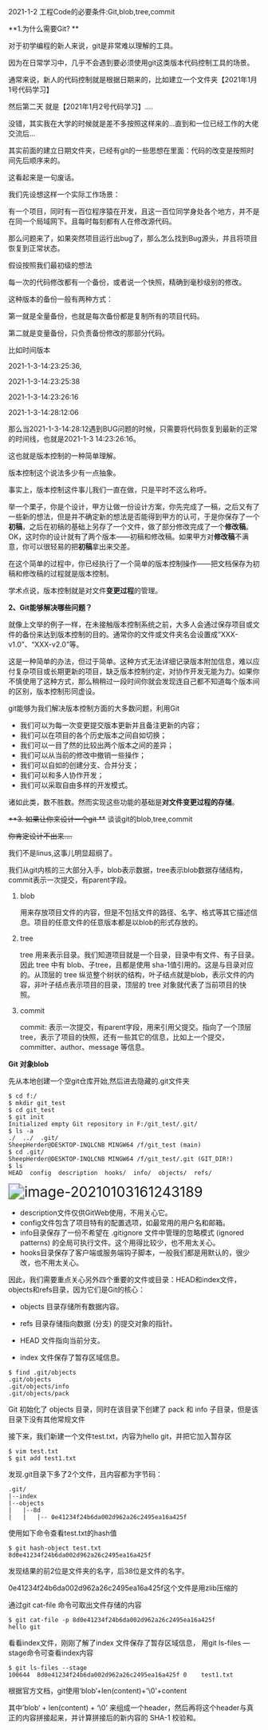 2021-1-2 工程Code的必要条件:Git,blob,tree,commit

**1.为什么需要Git? **

对于初学编程的新人来说，git是非常难以理解的工具。

因为在日常学习中，几乎不会遇到要必须使用git这类版本代码控制工具的场景。

通常来说，新人的代码控制就是根据日期来的，比如建立一个文件夹【2021年1月1号代码学习】

然后第二天 就是【2021年1月2号代码学习】....

没错，其实我在大学的时候就是差不多按照这样来的...直到和一位已经工作的大佬交流后...

其实前面的建立日期文件夹，已经有git的一些思想在里面：代码的改变是按照时间先后顺序来的。

这看起来是一句废话。

我们先设想这样一个实际工作场景：

有一个项目，同时有一百位程序猿在开发，且这一百位同学身处各个地方，并不是在同一个局域网下。且每时每刻都有人在修改源代码。

那么问题来了，如果突然项目运行出bug了，那么怎么找到Bug源头，并且将项目恢复到正常状态。

假设按照我们最初级的想法

每一次的代码修改都有一个备份，或者说一个快照，精确到毫秒级别的修改。

这种版本的备份一般有两种方式：

第一就是全量备份，也就是每次备份都是复制所有的项目代码。

第二就是变量备份，只负责备份修改的那部分代码。

比如时间版本

2021-1-3-14:23:25:36,

2021-1-3-14:23:25:38

2021-1-3-14:23:26:16

2021-1-3-14:28:12:06

那么当2021-1-3-14:28:12遇到BUG问题的时候，只需要将代码恢复到最新的正常的时间线，也就是2021-1-3 14:23:26:16。

这也就是版本控制的一种简单理解。

版本控制这个说法多少有一点抽象。

事实上，版本控制这件事儿我们一直在做，只是平时不这么称呼。

举一个栗子，你是个设计，甲方让做一份设计方案，你先完成了一稿，之后又有了一些新的想法，但是并不确定新的想法是否能得到甲方的认可，于是你保存了一个**初稿**，之后在初稿的基础上另存了一个文件，做了部分修改完成了一个**修改稿**。OK，这时你的设计就有了两个版本——初稿和修改稿。如果甲方对**修改稿**不满意，你可以很轻易的把**初稿**拿出来交差。

在这个简单的过程中，你已经执行了一个简单的版本控制操作——把文档保存为初稿和修改稿的过程就是版本控制。

学术点说，版本控制就是对文件**变更过程**的管理。

**2、Git能够解决哪些问题？**

就像上文举的例子一样，在未接触版本控制系统之前，大多人会通过保存项目或文件的备份来达到版本控制的目的。通常你的文件或文件夹名会设置成“XXX-v1.0”、“XXX-v2.0”等。

这是一种简单的办法，但过于简单。这种方式无法详细记录版本附加信息，难以应付复杂项目或长期更新的项目，缺乏版本控制约定，对协作开发无能为力。如果你不慎使用了这种方式，那么稍稍过一段时间你就会发现连自己都不知道每个版本间的区别，版本控制形同虚设。

git能够为我们解决版本控制方面的大多数问题，利用Git

- 我们可以为每一次变更提交版本更新并且备注更新的内容；
- 我们可以在项目的各个历史版本之间自如切换；
- 我们可以一目了然的比较出两个版本之间的差异；
- 我们可以从当前的修改中撤销一些操作；
- 我们可以自如的创建分支、合并分支；
- 我们可以和多人协作开发；
- 我们可以采取自由多样的开发模式。

诸如此类，数不胜数。然而实现这些功能的基础是**对文件变更过程的存储**。



~~**3. 如果让你来设计一个git **~~ 谈谈git的blob,tree,commit

~~你肯定设计不出来....~~

我们不是linus,这事儿明显超纲了。

我们从git内核的三大部分入手，blob表示数据，tree表示blob数据存储结构，commit表示一次提交，有parent字段。

1. blob

   用来存放项目文件的内容，但是不包括文件的路径、名字、格式等其它描述信息。项目的任意文件的任意版本都是以blob的形式存放的。

2. tree

   tree 用来表示目录。我们知道项目就是一个目录，目录中有文件、有子目录。因此 tree 中有 blob、子tree，且都是使用 sha-1值引用的。这是与目录对应的。从顶层的 tree 纵览整个树状的结构，叶子结点就是blob，表示文件的内容，非叶子结点表示项目的目录，顶层的 tree 对象就代表了当前项目的快照。

3. commit

   commit: 表示一次提交，有parent字段，用来引用父提交。指向了一个顶层 tree，表示了项目的快照，还有一些其它的信息，比如上一个提交，committer、author、message 等信息。

**Git 对象blob**

先从本地创建一个空git仓库开始,然后进去隐藏的.git文件夹

```
$ cd f:/
$ mkdir git_test
$ cd git_test
$ git init
Initialized empty Git repository in F:/git_test/.git/
$ ls -a
./  ../  .git/
SheepHerder@DESKTOP-INQLCNB MINGW64 /f/git_test (main)
$ cd .git/
SheepHerder@DESKTOP-INQLCNB MINGW64 /f/git_test/.git (GIT_DIR!)
$ ls
HEAD  config  description  hooks/  info/  objects/  refs/
```

<img src="C:\Users\SheepHerder\AppData\Roaming\Typora\typora-user-images\image-20210103161243189.png" alt="image-20210103161243189" style="zoom:200%;" />

- description文件仅供GitWeb使用，不用关心它。
- config文件包含了项目特有的配置选项，如最常用的用户名和邮箱。
- info目录保存了一份不希望在 .gitignore 文件中管理的忽略模式 (ignored patterns) 的全局可执行文件。这个用得比较少，也不用太关心。
- hooks目录保存了客户端或服务端钩子脚本，一般我们都是用默认的，很少改，也不用太关心。

因此，我们需要重点关心另外四个重要的文件或目录：HEAD和index文件，objects和refs目录，因为它们是Git的核心：

- objects 目录存储所有数据内容。

- refs 目录存储指向数据 (分支) 的提交对象的指针。

- HEAD 文件指向当前分支。

- index 文件保存了暂存区域信息。

  

```
$ find .git/objects
.git/objects
.git/objects/info
.git/objects/pack
```

Git 初始化了 objects 目录，同时在该目录下创建了 pack 和 info 子目录，但是该目录下没有其他常规文件

接下来，我们新建一个文件test.txt，内容为hello git，并把它加入暂存区

```
$ vim test.txt
$ git add test1.txt
```

发现.git目录下多了2个文件，且内容都为字节码：

```
.git/
|--index
|--objects
|   |--8d
|   |   |-- 0e41234f24b6da002d962a26c2495ea16a425f
```

使用如下命令查看test.txt的hash值

```
$ git hash-object test.txt
8d0e41234f24b6da002d962a26c2495ea16a425f
```

发现结果的前2位是文件夹的名字，后38位是文件的名字。

0e41234f24b6da002d962a26c2495ea16a425f这个文件是用zlib压缩的

通过git cat-file 命令可取出文件存储的内容

```
$ git cat-file -p 8d0e41234f24b6da002d962a26c2495ea16a425f
hello git
```

看看index文件，刚刚了解了index 文件保存了暂存区域信息， 用git ls-files —stage命令可查看index内容

```
$ git ls-files --stage
100644  8d0e41234f24b6da002d962a26c2495ea16a425f 0    test1.txt
```

根据官方文档，git使用‘blob’+len(content)+'\0'+content

其中’blob‘ + len(content) + ‘\0’ 来组成一个header，然后再将这个header与真正的内容拼接起来，并计算拼接后的新内容的 SHA-1 校验和。







